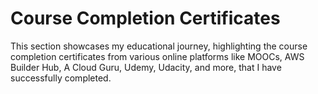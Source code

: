 # Course Completion Certificates

This section showcases my educational journey, highlighting the course completion certificates from various online
platforms like MOOCs, AWS Builder Hub, A Cloud Guru, Udemy, Udacity, and more, that I have successfully completed.